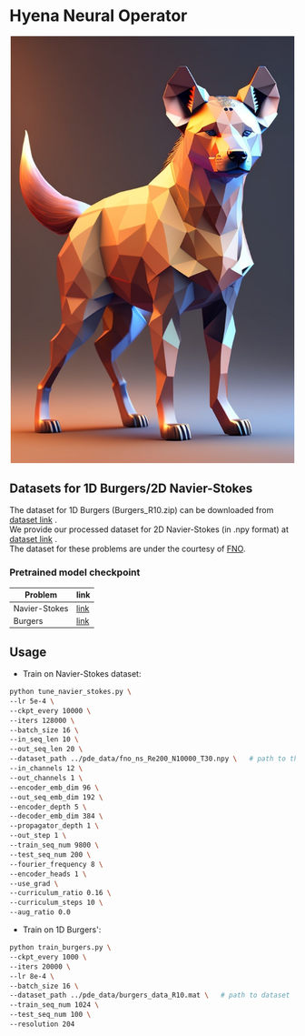 # Hyena Neural Operator
<!-- <p align="center" width="100%" height="100%">
    <img width="50%" height="50%" src="./images/hyena lowpoly(1).jpg">
</p> -->
<p align="center" width="100%" height="100%">
<img src="./images/hyena lowpoly(1).jpg" width="500px"></img>
</p>

## Datasets for 1D Burgers/2D Navier-Stokes

The dataset for 1D Burgers (Burgers_R10.zip) can be downloaded from [dataset link](https://drive.google.com/drive/folders/1UnbQh2WWc6knEHbLn-ZaXrKUZhp7pjt-) .</br>
We provide our processed dataset for 2D Navier-Stokes (in .npy format) at [dataset link](https://drive.google.com/drive/folders/1z-0V6NSl2STzrSA6QkzYWOGHSTgiOSYq?usp=sharing) .</br>
The dataset for these problems are under the courtesy of [FNO](https://github.com/zongyi-li/fourier_neural_operator).

### Pretrained model checkpoint

| Problem       | link   |
|---------------|---------------------------------------------------------------------------|
| Navier-Stokes  |  [link](https://drive.google.com/drive/folders/1o_j_4ilbfHHftGmM3_P1UEL_VPPLHTKd?usp=drive_link) |
| Burgers   |  [link](https://drive.google.com/drive/folders/1e95sE7trXHWQdUAbyTtjqn-l0_Xo6ttR?usp=drive_link) |

## Usage
* Train on Navier-Stokes dataset:

```bash
python tune_navier_stokes.py \
--lr 5e-4 \
--ckpt_every 10000 \
--iters 128000 \
--batch_size 16 \
--in_seq_len 10 \
--out_seq_len 20 \
--dataset_path ../pde_data/fno_ns_Re200_N10000_T30.npy \   # path to the dataset
--in_channels 12 \
--out_channels 1 \
--encoder_emb_dim 96 \
--out_seq_emb_dim 192 \
--encoder_depth 5 \
--decoder_emb_dim 384 \
--propagator_depth 1 \
--out_step 1 \
--train_seq_num 9800 \
--test_seq_num 200 \
--fourier_frequency 8 \
--encoder_heads 1 \
--use_grad \
--curriculum_ratio 0.16 \
--curriculum_steps 10 \
--aug_ratio 0.0
```
 * Train on 1D Burgers': 

```bash
python train_burgers.py \
--ckpt_every 1000 \
--iters 20000 \
--lr 8e-4 \
--batch_size 16 \
--dataset_path ../pde_data/burgers_data_R10.mat \   # path to dataset
--train_seq_num 1024 \
--test_seq_num 100 \
--resolution 204
